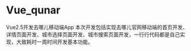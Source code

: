 # Vue_qunar
Vue2.5开发去哪儿移动端App
本次开发包括实现去哪儿官网移动端的首页开发、详情页面开发、城市选择页面开发、城市搜索页面开发，一行行代码都是自己实现，大致耗时一周时间开发基本功能。
